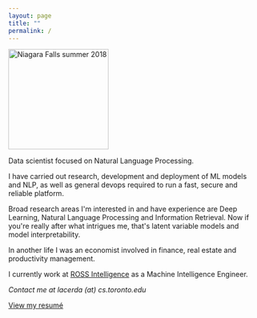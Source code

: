 ```yaml
---
layout: page
title: ""
permalink: /
---
```

<img src=../img/profile.jpg width="200p" alt="Niagara Falls summer 2018">

Data scientist focused on Natural Language Processing.

I have carried out research, development and deployment of ML models and NLP, as well as general devops required to run a fast, secure and reliable platform.

Broad research areas I'm interested in and have experience are Deep Learning, Natural Language Processing and Information Retrieval. Now if you're really after what intrigues me, that's latent variable models and model interpretability.

In another life I was an economist involved in finance, real estate and productivity management.

I currently work at [ROSS Intelligence][ross-url] as a Machine Intelligence Engineer. 

*Contact me at <span style="white-space:nowrap">lacerda (at) cs.toronto.edu</span>*

[View my resumé](../docs/Rafael%20Lacerda%20CV%202017.pdf)

[ross-url]: https://www.rossintelligence.com
